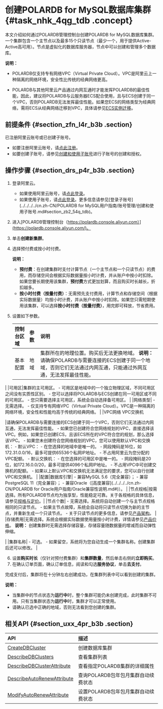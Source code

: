 # 创建POLARDB for MySQL数据库集群 {#task_nhk_4qg_tdb .concept}

本文介绍如何通过POLARDB管理控制台创建POLARDB for MySQL数据库集群。一个集群包含一个主节点以及最多15个只读节点（最少一个，用于提供Active-Active高可用）。节点是虚拟化的数据库服务器，节点中可以创建和管理多个数据库。

**说明：** 

-   POLARDB仅支持专有网络VPC（Virtual Private Cloud）。VPC是阿里云上一种隔离的网络环境，安全性比传统的经典网络更高。

-   POLARDB与其他阿里云产品通过内网互通时才能发挥POLARDB的最佳性能，因此，建议将POLARDB与云服务器ECS配合使用，且与ECS创建于同一个VPC，否则POLARDB无法发挥最佳性能。如果您ECS的网络类型为经典网络，需将ECS从经典网络迁移到VPC，具体请参见[ECS实例迁移](../../../../cn.zh-CN/最佳实践/经典网络迁移到VPC/ECS实例迁移.md)。

## 前提条件 {#section_zfn_l4r_b3b .section}

已注册阿里云账号或已创建子账号。

-   如要注册阿里云账号，请[点此注册](https://account.aliyun.com/register/register.htm)。
-   如要创建子账号，请参见[创建和使用子账号](https://help.aliyun.com/document_detail/68550.html)进行子账号的创建和授权。

## 操作步骤 {#section_drs_p4r_b3b .section}

1.  登录阿里云。
    -   如果使用阿里云账号，请[点此登录](https://account.aliyun.com/login/login.htm)。
    -   如果使用子账号，请[点此登录](https://signin.aliyun.com/login.htm)。更多信息请参见[登录子账号](../../../../cn.zh-CN/POLARDB for MySQL用户指南/账号管理/创建和使用子账号.md#section_zb2_54q_tdb)。
2.  进入[POLARDB管理控制台（https://polardb.console.aliyun.com）](https://polardb.console.aliyun.com/)。
3.  单击**创建新集群**。
4.  选择预付费或按小时付费。

    **说明：** 

    -   **预付费**：在创建集群时支付计算节点（一个主节点和一个只读节点）的费用，而存储空间会根据实际数据量按小时计费，并从账户中按小时扣除。如果您要长期使用该集群，**预付费**方式更加划算，而且购买时长越长，折扣越多。
    -   **按小时付费（按量付费）**：无需预先支付费用，计算节点和存储空间（根据实际数据量）均按小时计费，并从账户中按小时扣除。如果您只需短期使用该集群，可以选择**按小时付费（按量付费）**，用完即可释放，节省费用。
5.  设置如下参数。

    |控制台区域|参数|说明|
    |:----|:-|:-|
    |基本配置|地域|集群所在的地理位置。购买后无法更换地域。 **说明：** 请确保POLARDB与需要连接的ECS创建于同一个地域，否则它们无法通过内网互通，只能通过外网互通，无法发挥最佳性能。

 |
    |可用区|集群的主可用区。     -   可用区是地域中的一个独立物理区域，不同可用区之间没有实质性区别。
    -   您可以选择将POLARDB与ECS创建在同一可用区或不同的可用区。
    -   您只需要选择主可用区，系统会自动选择备可用区。
 |
    |网络类型|     -   无需选择。
    -   仅支持专有网络VPC（Virtual Private Cloud）。VPC是一种隔离的网络环境，安全性和性能均高于传统的经典网络。
 |
    |VPC网络 VPC交换机

 |请确保POLARDB与需要连接的ECS创建于同一个VPC，否则它们无法通过内网互通，无法发挥最佳性能。     -   如果您已创建符合您网络规划的VPC，直接选择该VPC。例如，如果您已创建ECS，且该ECS所在的VPC符合您的规划，那么选择该VPC。
    -   如果您未创建符合您网络规划的VPC，您可以使用默认VPC和交换机：
        -   默认VPC：
            -   在您选择的地域中是唯一的。
            -   网段掩码是16位，如172.31.0.0/16，最多可提供65536个私网IP地址。
            -   不占用阿里云为您分配的VPC配额。
        -   默认交换机：
            -   在您选择的可用区中是唯一的。
            -   网段掩码是20位，如172.16.0.0/20，最多可提供4096个私网IP地址。
            -   不占用VPC中可创建交换机的配额。
    -   如果以上默认VPC和交换机无法满足您的要求，您可以自行创建VPC和交换机。
 |
    |配置|数据库引擎|     -   兼容MySQL 5.6（完全兼容）；
    -   兼容PostgreSQL 11（完全兼容）；
    -   兼容Oracle（[高度兼容](../../../../cn.zh-CN/POLARDB for Oracle用户指南/Oracle兼容性说明.md#)）。
 |
    |节点规格|按需选择。所有POLARDB节点均为独享型，性能稳定可靠。关于各规格的具体信息，请参见[规格与定价](../../../../cn.zh-CN/产品定价/规格与定价.md#)。|
    |节点个数|     -   无需选择。系统将自动创建一个与主节点规格相同的只读节点。
    -   如果主节点故障，系统会自动将只读节点切换为新的主节点，并重新生成一个只读节点。
    -   关于只读节点的更多信息，请参见[产品架构](https://help.aliyun.com/document_detail/58766.html)。
 |
    |存储费用|无需选择。系统会根据实际数据使用量按小时计费，详情请参见[产品价格](../../../../cn.zh-CN/产品定价/规格与定价.md#)。 **说明：** 创建集群时无需选择存储容量，存储容量随数据量的增减而自动弹性伸缩。

 |
    |集群名称|     -   可选。
    -   如果留空，系统将为您自动生成一个集群名称。创建集群后还可以修改。
 |

6.  设置**购买时长**（仅针对预付费集群）和**集群数量**，然后单击右侧的**立即购买**。
7.  在确认订单页面，确认订单信息，阅读和勾选**服务协议**，单击**去支付**。

完成支付后，集群将在十分钟左右创建成功，在集群列表中可以看到创建的集群。

**说明：** 

-   当集群中的节点状态为**运行中**时，整个集群可能仍未创建完成，此时集群不可用。只有当集群状态为**运行中**时，集群才可以正常使用。
-   请确认已选中正确的地域，否则无法看到您创建的集群。

## 相关API {#section_uxx_4pr_b3b .section}

|API|描述|
|:--|:-|
|[CreateDBCluster](../../../../cn.zh-CN/API参考/集群管理/CreateDBCluster.md#)|创建数据库集群|
|[DescribeDBClusters](../../../../cn.zh-CN/API参考/集群管理/DescribeDBClusters.md#)|查看集群列表|
|[DescribeDBClusterAttribute](../../../../cn.zh-CN/API参考/集群管理/DescribeDBClusterAttribute.md#)|查看指定POLARDB集群的详细属性|
|[DescribeAutoRenewAttribute](../../../../cn.zh-CN/API参考/集群管理/DescribeAutoRenewAttribute.md#)|查询POLARDB包年包月集群自动续费状态|
|[ModifyAutoRenewAttribute](../../../../cn.zh-CN/API参考/集群管理/ModifyAutoRenewAttribute.md#)|设置POLARDB包年包月集群自动续费状态|

